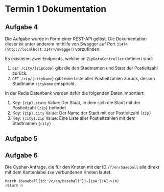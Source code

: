 # Termin 1 Dokumentation
## Aufgabe 4
Die Aufgabe wurde in Form einer REST-API gelöst.
Die Dokumentation dieser ist unter anderem mithilfe von Swagger auf Port `31474` (`http://localhost:31474/swagger`) vorzufinden.

Es existieren zwei Endpoints, welche im `ZipDataController` definiert sind:
 1. `GET /city/{zipCode}` gibt die den Stadtnamen und Staat der Postleitzahl zurück.
 2. `GET /zip/{cityName}` gibt eine Liste aller Postleitzahlen zurück, dessen Stadtname `cityName` entspricht.

In der Redis Datenbank werden dafür die folgenden Daten importiert:

1. Key: `{zip}.state` Value: Der Staat, in dem sich die Stadt mit der Postleitzahl `{zip}` befindet
2. Key: `{zip}.city` Value: Der Name der Stadt mit der Postleitzahl `{zip}`
3. Key: `{city}.zip` Value: Eine Liste aller Postleitzahlen mit dem Stadtnamen `{city}`

## Aufgabe 5

## Aufgabe 6
Die Cypher-Anfrage, die für den Knoten mit der ID `/f/en/baseball` alle direkt mit dem
Kantenlabel `IsA` verbundenen Knoten lautet:
```cypher
Match (baseball{id:"/c/en/baseball"})-[isA:IsA]->(n)
return n
```


